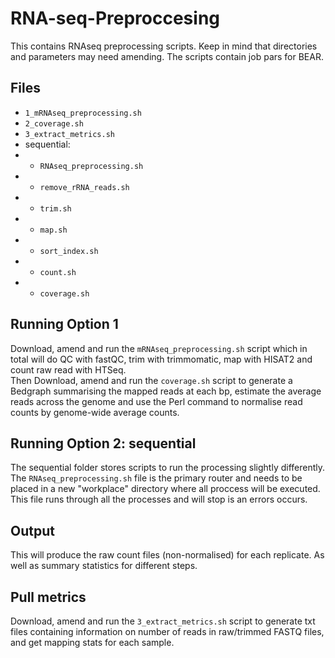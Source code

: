 # RNA-seq-Preproccesing
This contains RNAseq preprocessing scripts. Keep in mind that directories and parameters may need amending. The scripts contain job pars for BEAR. 

## Files 
* `1_mRNAseq_preprocessing.sh`
* `2_coverage.sh`
* `3_extract_metrics.sh`
* sequential:
* * `RNAseq_preprocessing.sh`
* * `remove_rRNA_reads.sh`
* * `trim.sh`
* * `map.sh`
* * `sort_index.sh`
* * `count.sh`
* * `coverage.sh`

## Running Option 1
Download, amend and run the `mRNAseq_preprocessing.sh` script which in total will do QC with fastQC, trim with trimmomatic, map with HISAT2 and count raw read with HTSeq.  
Then Download, amend and run the `coverage.sh` script to generate a Bedgraph summarising the mapped reads at each bp, estimate the average reads across the genome and use the Perl command to normalise read counts by genome-wide average counts. 


## Running Option 2: sequential 
The sequential folder stores scripts to run the processing slightly differently. The `RNAseq_preprocessing.sh` file is the primary router and needs to be placed in a new "workplace" directory where all proccess will be executed. This file runs through all the processes and will stop is an errors occurs. 

## Output
This will produce the raw count files (non-normalised) for each replicate. As well as summary statistics for different steps. 

## Pull metrics 
Download, amend and run the `3_extract_metrics.sh` script to generate txt files containing information on number of reads in raw/trimmed FASTQ files, and get mapping stats for each sample. 
